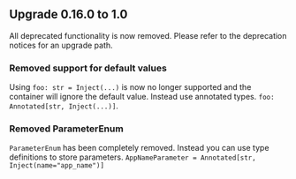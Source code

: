 ## Upgrade 0.16.0 to 1.0

All deprecated functionality is now removed. Please refer to the deprecation notices for an upgrade path.

### Removed support for default values

Using `foo: str = Inject(...)` is now no longer supported and the container will ignore the default value. Instead use annotated types. `foo: Annotated[str, Inject(...)]`.


### Removed ParameterEnum

`ParameterEnum` has been completely removed. Instead you can use type definitions to store parameters. `AppNameParameter = Annotated[str, Inject(name="app_name")]`